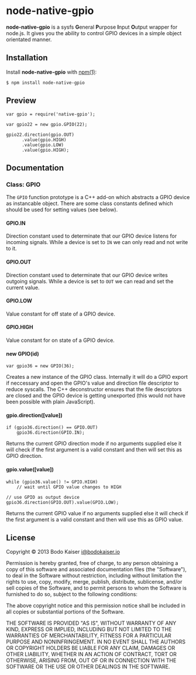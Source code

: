 # node-native-gpio

**node-native-gpio** is a sysfs **G**eneral **P**urpose **I**nput **O**utput 
wrapper for node.js. It gives you the ability to control GPIO devices in a 
simple object orientated manner.

## Installation

Install **node-native-gpio** with [npm(1)](http://npmjs.org):

    $ npm install node-native-gpio

## Preview

    var gpio = require('native-gpio');

    var gpio22 = new gpio.GPIO(22);

    gpio22.direction(gpio.OUT)
          .value(gpio.HIGH)
          .value(gpio.LOW)
          .value(gpio.HIGH);

## Documentation

### Class: GPIO 

The `GPIO` function prototype is a C++ add-on which abstracts a GPIO device as
instancable object. There are some class constants defined which should be used
for setting values (see below).

#### GPIO.IN

Direction constant used to determinate that our GPIO device listens for 
incoming signals. While a device is set to `IN` we can only read and not write 
to it.

#### GPIO.OUT

Direction constant used to determinate that our GPIO device writes outgoing
signals. While a device is set to `OUT` we can read and set the current value.

#### GPIO.LOW

Value constant for off state of a GPIO device.

#### GPIO.HIGH

Value constant for on state of a GPIO device.

#### new GPIO(id)

    var gpio36 = new GPIO(36);

Creates a new instance of the GPIO class. Internally it will do a GPIO export
if neccessary and open the GPIO's value and direction file descriptor to 
reduce syscalls. The C++ deconstructor ensures that the file descriptors are 
closed and the GPIO device is getting unexported (this would not have been
possible with plain JavaScript).

#### gpio.direction([value])

    if (gpio36.direction() == GPIO.OUT)
        gpio36.direction(GPIO.IN);

Returns the current GPIO direction mode if no arguments supplied else it will
check if the first argument is a valid constant and then will set this as
GPIO direction.

#### gpio.value([value])

    while (gpio36.value() != GPIO.HIGH)
        // wait until GPIO value changes to HIGH

    // use GPIO as output device
    gpio36.direction(GPIO.OUT).value(GPIO.LOW);

Returns the current GPIO value if no arguments supplied else it will check if
the first argument is a valid constant and then will use this as GPIO value.

## License

Copyright © 2013 Bodo Kaiser <i@bodokaiser.io>

Permission is hereby granted, free of charge, to any person obtaining
a copy of this software and associated documentation files (the
"Software"), to deal in the Software without restriction, including
without limitation the rights to use, copy, modify, merge, publish,
distribute, sublicense, and/or sell copies of the Software, and to
permit persons to whom the Software is furnished to do so, subject to
the following conditions:

The above copyright notice and this permission notice shall be
included in all copies or substantial portions of the Software.

THE SOFTWARE IS PROVIDED "AS IS", WITHOUT WARRANTY OF ANY KIND,
EXPRESS OR IMPLIED, INCLUDING BUT NOT LIMITED TO THE WARRANTIES OF
MERCHANTABILITY, FITNESS FOR A PARTICULAR PURPOSE AND
NONINFRINGEMENT. IN NO EVENT SHALL THE AUTHORS OR COPYRIGHT HOLDERS BE
LIABLE FOR ANY CLAIM, DAMAGES OR OTHER LIABILITY, WHETHER IN AN ACTION
OF CONTRACT, TORT OR OTHERWISE, ARISING FROM, OUT OF OR IN CONNECTION
WITH THE SOFTWARE OR THE USE OR OTHER DEALINGS IN THE SOFTWARE.
